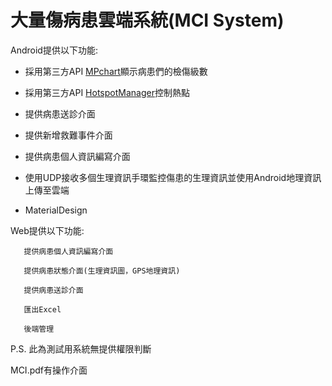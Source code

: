 # 大量傷病患雲端系統(MCI System)

Android提供以下功能:

- 採用第三方API [MPchart](https://github.com/PhilJay/MPAndroidChart)顯示病患們的檢傷級數

- 採用第三方API [HotspotManager](https://github.com/nickrussler/Android-Wifi-Hotspot-Manager-Class)控制熱點

- 提供病患送診介面

- 提供新增救難事件介面

- 提供病患個人資訊編寫介面

- 使用UDP接收多個生理資訊手環監控傷患的生理資訊並使用Android地理資訊上傳至雲端

- MaterialDesign
        
Web提供以下功能:
           
       提供病患個人資訊編寫介面

       提供病患狀態介面(生理資訊圖，GPS地理資訊)

       提供病患送診介面

       匯出Excel

       後端管理
           
           
P.S. 此為測試用系統無提供權限判斷

MCI.pdf有操作介面
           
           
               
               


